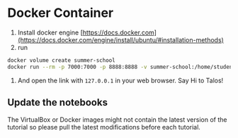 # Docker Container

1. Install docker engine [https://docs.docker.com](https://docs.docker.com/engine/install/ubuntu/#installation-methods) 
1. run
```bash
docker volume create summer-school
docker run --rm -p 7000:7000 -p 8888:8888 -v summer-school:/home/student -it memoryofmotion/summer-school
```
1. And open the link with `127.0.0.1` in your web browser. Say Hi to Talos!

## Update the notebooks

The VirtualBox or Docker images might not contain the latest version of the tutorial so please pull the latest modifications before each tutorial.

